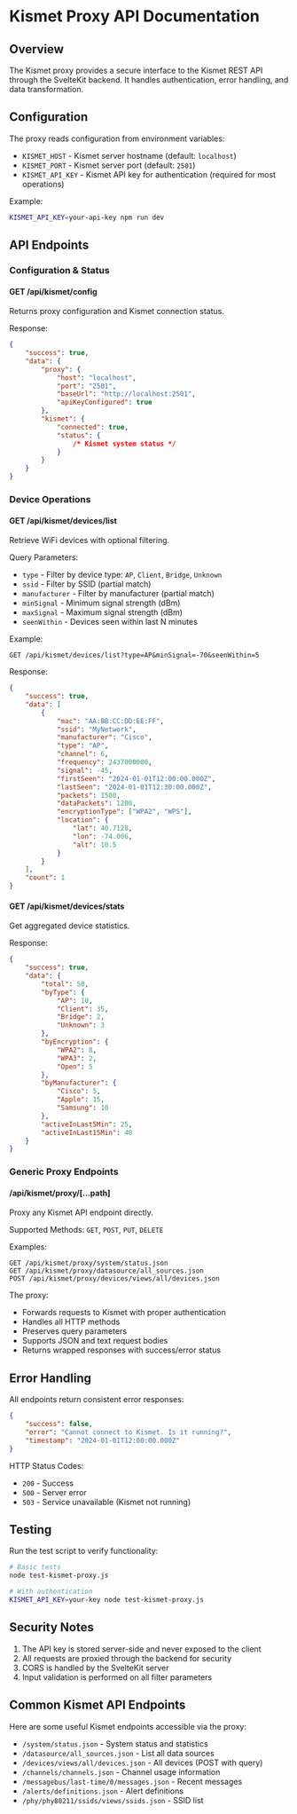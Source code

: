 # Kismet Proxy API Documentation

## Overview

The Kismet proxy provides a secure interface to the Kismet REST API through the SvelteKit backend. It handles authentication, error handling, and data transformation.

## Configuration

The proxy reads configuration from environment variables:

- `KISMET_HOST` - Kismet server hostname (default: `localhost`)
- `KISMET_PORT` - Kismet server port (default: `2501`)
- `KISMET_API_KEY` - Kismet API key for authentication (required for most operations)

Example:

```bash
KISMET_API_KEY=your-api-key npm run dev
```

## API Endpoints

### Configuration & Status

#### GET /api/kismet/config

Returns proxy configuration and Kismet connection status.

Response:

```json
{
	"success": true,
	"data": {
		"proxy": {
			"host": "localhost",
			"port": "2501",
			"baseUrl": "http://localhost:2501",
			"apiKeyConfigured": true
		},
		"kismet": {
			"connected": true,
			"status": {
				/* Kismet system status */
			}
		}
	}
}
```

### Device Operations

#### GET /api/kismet/devices/list

Retrieve WiFi devices with optional filtering.

Query Parameters:

- `type` - Filter by device type: `AP`, `Client`, `Bridge`, `Unknown`
- `ssid` - Filter by SSID (partial match)
- `manufacturer` - Filter by manufacturer (partial match)
- `minSignal` - Minimum signal strength (dBm)
- `maxSignal` - Maximum signal strength (dBm)
- `seenWithin` - Devices seen within last N minutes

Example:

```
GET /api/kismet/devices/list?type=AP&minSignal=-70&seenWithin=5
```

Response:

```json
{
	"success": true,
	"data": [
		{
			"mac": "AA:BB:CC:DD:EE:FF",
			"ssid": "MyNetwork",
			"manufacturer": "Cisco",
			"type": "AP",
			"channel": 6,
			"frequency": 2437000000,
			"signal": -45,
			"firstSeen": "2024-01-01T12:00:00.000Z",
			"lastSeen": "2024-01-01T12:30:00.000Z",
			"packets": 1500,
			"dataPackets": 1200,
			"encryptionType": ["WPA2", "WPS"],
			"location": {
				"lat": 40.7128,
				"lon": -74.006,
				"alt": 10.5
			}
		}
	],
	"count": 1
}
```

#### GET /api/kismet/devices/stats

Get aggregated device statistics.

Response:

```json
{
	"success": true,
	"data": {
		"total": 50,
		"byType": {
			"AP": 10,
			"Client": 35,
			"Bridge": 2,
			"Unknown": 3
		},
		"byEncryption": {
			"WPA2": 8,
			"WPA3": 2,
			"Open": 5
		},
		"byManufacturer": {
			"Cisco": 5,
			"Apple": 15,
			"Samsung": 10
		},
		"activeInLast5Min": 25,
		"activeInLast15Min": 40
	}
}
```

### Generic Proxy Endpoints

#### /api/kismet/proxy/[...path]

Proxy any Kismet API endpoint directly.

Supported Methods: `GET`, `POST`, `PUT`, `DELETE`

Examples:

```
GET /api/kismet/proxy/system/status.json
GET /api/kismet/proxy/datasource/all_sources.json
POST /api/kismet/proxy/devices/views/all/devices.json
```

The proxy:

- Forwards requests to Kismet with proper authentication
- Handles all HTTP methods
- Preserves query parameters
- Supports JSON and text request bodies
- Returns wrapped responses with success/error status

## Error Handling

All endpoints return consistent error responses:

```json
{
	"success": false,
	"error": "Cannot connect to Kismet. Is it running?",
	"timestamp": "2024-01-01T12:00:00.000Z"
}
```

HTTP Status Codes:

- `200` - Success
- `500` - Server error
- `503` - Service unavailable (Kismet not running)

## Testing

Run the test script to verify functionality:

```bash
# Basic tests
node test-kismet-proxy.js

# With authentication
KISMET_API_KEY=your-key node test-kismet-proxy.js
```

## Security Notes

1. The API key is stored server-side and never exposed to the client
2. All requests are proxied through the backend for security
3. CORS is handled by the SvelteKit server
4. Input validation is performed on all filter parameters

## Common Kismet API Endpoints

Here are some useful Kismet endpoints accessible via the proxy:

- `/system/status.json` - System status and statistics
- `/datasource/all_sources.json` - List all data sources
- `/devices/views/all/devices.json` - All devices (POST with query)
- `/channels/channels.json` - Channel usage information
- `/messagebus/last-time/0/messages.json` - Recent messages
- `/alerts/definitions.json` - Alert definitions
- `/phy/phy80211/ssids/views/ssids.json` - SSID list
